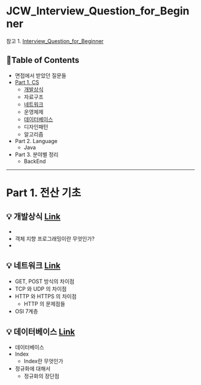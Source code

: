 # JCW_Interview_Question_for_Beginner
참고 1. [Interview_Question_for_Beginner](https://github.com/JaeYeopHan/Interview_Question_for_Beginner)

 
## 📝Table of Contents

- 면접에서 받았던 질문들
- [Part 1. CS](#part-1-전산-기초)
  - [개발상식](https://github.com/codehousepig/JCW_Interview_Question_for_Beginner/tree/main/1-1_cs)
  - 자료구조
  - [네트워크](https://github.com/codehousepig/JCW_Interview_Question_for_Beginner/tree/main/1-3_network)
  - 운영체제
  - [데이터베이스](https://github.com/codehousepig/JCW_Interview_Question_for_Beginner/tree/main/1-5_database)
  - 디자인패턴
  - 알고리즘
- Part 2. Language
  - Java
- Part 3. 분야별 정리
  - BackEnd

---
# Part 1. 전산 기초
## 💡 개발상식 [Link](https://github.com/codehousepig/JCW_Interview_Question_for_Beginner/tree/main/1-1_cs)
- 
- 객체 지향 프로그래밍이란 무엇인가?
- 

## 💡 네트워크 [Link](https://github.com/codehousepig/JCW_Interview_Question_for_Beginner/tree/main/1-3_network)
- GET, POST 방식의 차이점
- TCP 와 UDP 의 차이점
- HTTP 와 HTTPS 의 차이점
  - HTTP 의 문제점들
- OSI 7계층

## 💡 데이터베이스 [Link](https://github.com/codehousepig/JCW_Interview_Question_for_Beginner/tree/main/1-5_database)
- 데이터베이스
- Index
  - Index란 무엇인가
- 정규화에 대해서
  - 정규화의 장단점

